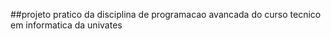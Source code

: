 ##projeto pratico da disciplina de programacao avancada do curso tecnico em informatica da univates
